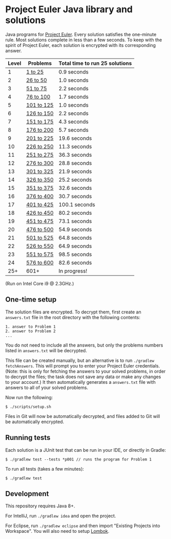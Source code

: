 # Project Euler Java library and solutions

Java programs for [Project Euler](https://projecteuler.net). Every solution satisfies the one-minute rule. Most solutions complete in less than a few seconds. To keep with the spirit of Project Euler, each solution is encrypted with its corresponding answer.

| Level | Problems | Total time to run 25 solutions |
| --- | --- | --- |
| 1 | [1 to 25](src/test/java/level01) | 0.9 seconds |
| 2 | [26 to 50](src/test/java/level02) | 1.0 seconds |
| 3 | [51 to 75](src/test/java/level03) | 2.2 seconds |
| 4 | [76 to 100](src/test/java/level04) | 1.7 seconds |
| 5 | [101 to 125](src/test/java/level05) | 1.0 seconds |
| 6 | [126 to 150](src/test/java/level06) | 2.2 seconds |
| 7 | [151 to 175](src/test/java/level07) | 4.3 seconds |
| 8 | [176 to 200](src/test/java/level08) | 5.7 seconds |
| 9 | [201 to 225](src/test/java/level09) | 19.6 seconds |
| 10 | [226 to 250](src/test/java/level10) | 11.3 seconds |
| 11 | [251 to 275](src/test/java/level11) | 36.3 seconds |
| 12 | [276 to 300](src/test/java/level12) | 28.8 seconds |
| 13 | [301 to 325](src/test/java/level13) | 21.9 seconds |
| 14 | [326 to 350](src/test/java/level14) | 25.2 seconds |
| 15 | [351 to 375](src/test/java/level15) | 32.6 seconds |
| 16 | [376 to 400](src/test/java/level16) | 30.7 seconds |
| 17 | [401 to 425](src/test/java/level17) | 100.1 seconds |
| 18 | [426 to 450](src/test/java/level18) | 80.2 seconds |
| 19 | [451 to 475](src/test/java/level19) | 73.1 seconds |
| 20 | [476 to 500](src/test/java/level20) | 54.9 seconds |
| 21 | [501 to 525](src/test/java/level21) | 64.8 seconds |
| 22 | [526 to 550](src/test/java/level22) | 64.9 seconds |
| 23 | [551 to 575](src/test/java/level23) | 98.5 seconds |
| 24 | [576 to 600](src/test/java/level24) | 82.6 seconds |
| 25+ | 601+ | In progress! |

(Run on Intel Core i9 @ 2.3GHz.)

## One-time setup

The solution files are encrypted. To decrypt them, first create an `answers.txt` file in the root directory with the following contents:

    1. answer to Problem 1
    2. answer to Problem 2
    ...

You do not need to include all the answers, but only the problems numbers listed in `answers.txt` will be decrypted.

This file can be created manually, but an alternative is to run `./gradlew fetchAnswers`. This will prompt you to enter your Project Euler credentials. (Note: this is only for fetching the answers to your solved problems, in order to decrypt the files; the task does not save any data or make any changes to your account.) It then automatically generates a `answers.txt` file with answers to all of your solved problems.

Now run the following:

    $ ./scripts/setup.sh

Files in Git will now be automatically decrypted, and files added to Git will be automatically encrypted.

## Running tests

Each solution is a JUnit test that can be run in your IDE, or directly in Gradle:

    $ ./gradlew test --tests *p001 // runs the program for Problem 1

To run all tests (takes a few minutes):

    $ ./gradlew test

## Development

This repository requires Java 8+.

For IntelliJ, run `./gradlew idea` and open the project.

For Eclipse, run `./gradlew eclipse` and then import "Existing Projects into Workspace". You will also need to setup [Lombok](https://projectlombok.org/setup/eclipse).

